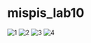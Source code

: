 # mispis_lab10
![1](https://github.com/user-attachments/assets/e06dfd45-41d0-466d-8a30-461a876592f9)
![2](https://github.com/user-attachments/assets/7f2192f5-cecd-48a4-a66a-aef941fe9c9a)
![3](https://github.com/user-attachments/assets/0b2b7528-9a2f-49c4-a5a7-aab682d0e001)
![4](https://github.com/user-attachments/assets/04ae1c9c-0b5b-4bd3-9aa9-fda0480f807e)






